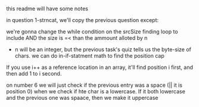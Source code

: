 this readme will have some notes


in question 1-strncat, we'll copy the previous question except:

we're gonna change the while condition on the srcSize finding loop to include AND the size is =< than the ammount alloted by n
- n will be an integer, but the previous task's quiz tells us the byte-size of chars. we can do in-if-statment math to find the position cap

If you use i++ as a reference location in an array, it'll find position i first, and then add 1 to i second.


on number 6 we will just check if the previous entry was a space (|| it is position 0) when we check if hte char is a lowercase.
If it both lowercase and the previous one was spaace, then we make it uppercase
